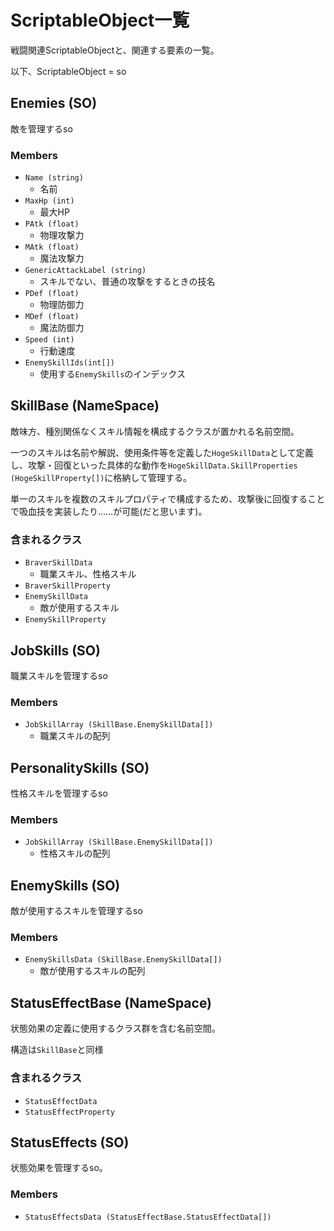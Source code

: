 # ScriptableObject一覧

戦闘関連ScriptableObjectと、関連する要素の一覧。

以下、ScriptableObject = so

## Enemies (SO)

敵を管理するso

### Members

- `Name (string)`
  - 名前
- `MaxHp (int)`
  - 最大HP
- `PAtk (float)`
  - 物理攻撃力
- `MAtk (float)`
  - 魔法攻撃力
- `GenericAttackLabel (string)`
  - スキルでない、普通の攻撃をするときの技名
- `PDef (float)`
  - 物理防御力
- `MDef (float)`
  - 魔法防御力
- `Speed (int)`
  - 行動速度
- `EnemySkillIds(int[])`
  - 使用する`EnemySkills`のインデックス

## SkillBase (NameSpace)

敵味方、種別関係なくスキル情報を構成するクラスが置かれる名前空間。

一つのスキルは名前や解説、使用条件等を定義した`HogeSkillData`として定義し、攻撃・回復といった具体的な動作を`HogeSkillData.SkillProperties (HogeSkillProperty[])`に格納して管理する。

単一のスキルを複数のスキルプロパティで構成するため、攻撃後に回復することで吸血技を実装したり……が可能(だと思います)。

### 含まれるクラス
- `BraverSkillData`
  - 職業スキル、性格スキル
- `BraverSkillProperty`
- `EnemySkillData`
  - 敵が使用するスキル
- `EnemySkillProperty`

## JobSkills (SO)

職業スキルを管理するso

### Members

- `JobSkillArray (SkillBase.EnemySkillData[])`
  - 職業スキルの配列

## PersonalitySkills (SO)

性格スキルを管理するso

### Members

- `JobSkillArray (SkillBase.EnemySkillData[])`
  - 性格スキルの配列

## EnemySkills (SO)

敵が使用するスキルを管理するso

### Members

- `EnemySkillsData (SkillBase.EnemySkillData[])`
  - 敵が使用するスキルの配列

## StatusEffectBase (NameSpace)

状態効果の定義に使用するクラス群を含む名前空間。

構造は`SkillBase`と同様

### 含まれるクラス
- `StatusEffectData`
- `StatusEffectProperty`

## StatusEffects (SO)

状態効果を管理するso。

### Members

- `StatusEffectsData (StatusEffectBase.StatusEffectData[])` 